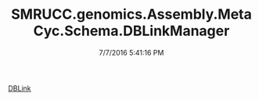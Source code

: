 ﻿---
title: SMRUCC.genomics.Assembly.MetaCyc.Schema.DBLinkManager
date: 7/7/2016 5:41:16 PM
---

[DBLink](T-SMRUCC.genomics.Assembly.MetaCyc.Schema.DBLinkManager.DBLink.html)
